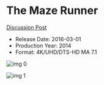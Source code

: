 # The Maze Runner

[Discussion Post](https://www.avsforum.com/threads/bass-eq-for-filtered-movies.2995212/post-56775356)

* Release Date: 2016-03-01
* Production Year: 2014
* Format: 4K/UHD/DTS-HD MA 7.1

![img 0](https://i.imgur.com/RIzIlcP.jpg)

![img 1](https://i.imgur.com/y2gRxlk.png)

